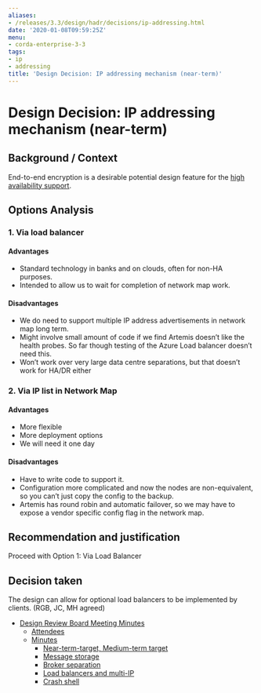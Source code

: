 ```yaml
---
aliases:
- /releases/3.3/design/hadr/decisions/ip-addressing.html
date: '2020-01-08T09:59:25Z'
menu:
- corda-enterprise-3-3
tags:
- ip
- addressing
title: 'Design Decision: IP addressing mechanism (near-term)'
---
```



# Design Decision: IP addressing mechanism (near-term)


## Background / Context

End-to-end encryption is a desirable potential design feature for the [high availability support](../design.md).


## Options Analysis


### 1. Via load balancer


#### Advantages


* Standard technology in banks and on clouds, often for non-HA purposes.
* Intended to allow us to wait for completion of network map work.


#### Disadvantages


* We do need to support multiple IP address advertisements in network map long term.
* Might involve small amount of code if we find Artemis doesn’t like the health probes. So far though testing of the Azure Load balancer doesn’t need this.
* Won’t work over very large data centre separations, but that doesn’t work for HA/DR either


### 2. Via IP list in Network Map


#### Advantages


* More flexible
* More deployment options
* We will need it one day


#### Disadvantages


* Have to write code to support it.
* Configuration more complicated and now the nodes are non-equivalent, so you can’t just copy the config to the backup.
* Artemis has round robin and automatic failover, so we may have to expose a vendor specific config flag in the network map.


## Recommendation and justification

Proceed with Option 1: Via Load Balancer


## Decision taken

The design can allow for optional load balancers to be implemented by clients. (RGB, JC, MH agreed)



* [Design Review Board Meeting Minutes](drb-meeting-20171116.md)
    * [Attendees](drb-meeting-20171116.md#attendees)
    * [Minutes](drb-meeting-20171116.md#minutes)
        * [Near-term-target, Medium-term target](drb-meeting-20171116.md#near-term-target-medium-term-target)
        * [Message storage](drb-meeting-20171116.md#id1)
        * [Broker separation](drb-meeting-20171116.md#id2)
        * [Load balancers and multi-IP](drb-meeting-20171116.md#id3)
        * [Crash shell](drb-meeting-20171116.md#id4)







